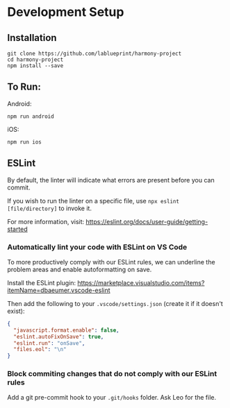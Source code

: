 # Development Setup

## Installation

```
git clone https://github.com/lablueprint/harmony-project
cd harmony-project
npm install --save
```

## To Run:
Android:
```
npm run android
```
iOS:
```
npm run ios
```

## ESLint

By default, the linter will indicate what errors are present before you can commit.

If you wish to run the linter on a specific file, use ```npx eslint [file/directory]``` to invoke it.

For more information, visit: https://eslint.org/docs/user-guide/getting-started

### Automatically lint your code with ESLint on VS Code

To more productively comply with our ESLint rules, we can underline the problem areas and enable autoformatting on save.

Install the ESLint plugin: https://marketplace.visualstudio.com/items?itemName=dbaeumer.vscode-eslint

Then add the following to your ```.vscode/settings.json``` (create it if it doesn't exist):

```json
{
  "javascript.format.enable": false,
  "eslint.autoFixOnSave": true,
  "eslint.run": "onSave",
  "files.eol": "\n"
}
```

### Block commiting changes that do not comply with our ESLint rules

Add a git pre-commit hook to your ```.git/hooks``` folder. Ask Leo for the file.
